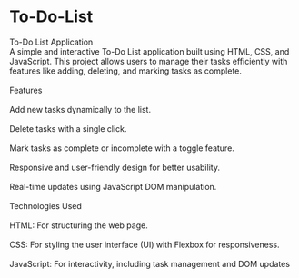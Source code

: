 # To-Do-List





To-Do List Application<br>
A simple and interactive To-Do List application built using HTML, CSS, and JavaScript. This project allows users to manage their tasks efficiently with features like adding, deleting, and marking tasks as complete.
<br>
<br>
Features<br>
<br>
Add new tasks dynamically to the list.<br><br>
Delete tasks with a single click.<br><br>
Mark tasks as complete or incomplete with a toggle feature.<br><br>
Responsive and user-friendly design for better usability.<br><br>
Real-time updates using JavaScript DOM manipulation.<br>
<br>
Technologies Used<br><br>
HTML: For structuring the web page.<br><br>
CSS: For styling the user interface (UI) with Flexbox for responsiveness.<br><br>
JavaScript: For interactivity, including task management and DOM updates
